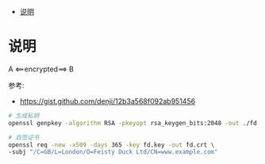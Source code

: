 <!-- TOC -->

- [说明](#说明)

<!-- /TOC -->

<a id="markdown-说明" name="说明"></a>
# 说明

A <==encrypted==> B

参考:
* https://gist.github.com/denji/12b3a568f092ab951456

```bash
# 生成私钥
openssl genpkey -algorithm RSA -pkeyopt rsa_keygen_bits:2048 -out ./fd.key

# 自签证书
openssl req -new -x509 -days 365 -key fd.key -out fd.crt \
-subj "/C=GB/L=London/O=Feisty Duck Ltd/CN=www.example.com"

```

